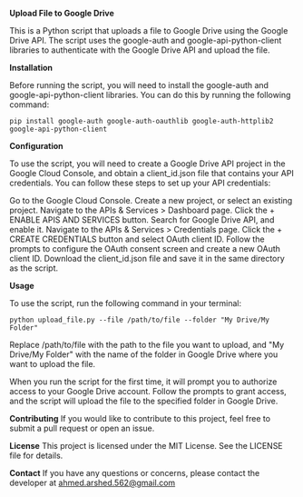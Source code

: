 **Upload File to Google Drive**

This is a Python script that uploads a file to Google Drive using the Google Drive API. The script uses the google-auth and google-api-python-client libraries to authenticate with the Google Drive API and upload the file.

**Installation**

Before running the script, you will need to install the google-auth and google-api-python-client libraries. You can do this by running the following command:


```pip install google-auth google-auth-oauthlib google-auth-httplib2 google-api-python-client```

**Configuration**

To use the script, you will need to create a Google Drive API project in the Google Cloud Console, and obtain a client_id.json file that contains your API credentials. You can follow these steps to set up your API credentials:

Go to the Google Cloud Console.
Create a new project, or select an existing project.
Navigate to the APIs & Services > Dashboard page.
Click the + ENABLE APIS AND SERVICES button.
Search for Google Drive API, and enable it.
Navigate to the APIs & Services > Credentials page.
Click the + CREATE CREDENTIALS button and select OAuth client ID.
Follow the prompts to configure the OAuth consent screen and create a new OAuth client ID.
Download the client_id.json file and save it in the same directory as the script.


**Usage**

To use the script, run the following command in your terminal:

```python upload_file.py --file /path/to/file --folder "My Drive/My Folder"```

Replace /path/to/file with the path to the file you want to upload, and "My Drive/My Folder" with the name of the folder in Google Drive where you want to upload the file.

When you run the script for the first time, it will prompt you to authorize access to your Google Drive account. Follow the prompts to grant access, and the script will upload the file to the specified folder in Google Drive.

**Contributing**
If you would like to contribute to this project, feel free to submit a pull request or open an issue.

**License**
This project is licensed under the MIT License. See the LICENSE file for details.

**Contact**
If you have any questions or concerns, please contact the developer at ahmed.arshed.562@gmail.com
